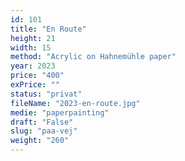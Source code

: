```yaml
---
id: 101
title: "En Route"
height: 21
width: 15
method: "Acrylic on Hahnemühle paper"
year: 2023
price: "400"
exPrice: ""
status: "privat"
fileName: "2023-en-route.jpg"
medie: "paperpainting"
draft: "False"
slug: "paa-vej"
weight: "260"
---
```

